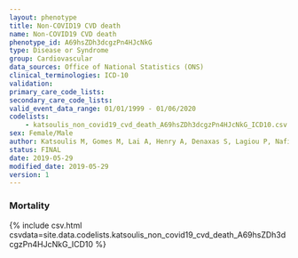 ```yaml
---
layout: phenotype
title: Non-COVID19 CVD death
name: Non-COVID19 CVD death
phenotype_id: A69hsZDh3dcgzPn4HJcNkG 
type: Disease or Syndrome
group: Cardiovascular
data_sources: Office of National Statistics (ONS)
clinical_terminologies: ICD-10 
validation: 
primary_care_code_lists: 
secondary_care_code_lists: 
valid_event_data_range: 01/01/1999 - 01/06/2020
codelists: 
    - katsoulis_non_covid19_cvd_death_A69hsZDh3dcgzPn4HJcNkG_ICD10.csv
sex: Female/Male
author: Katsoulis M, Gomes M, Lai A, Henry A, Denaxas S, Lagiou P, Nafilyan V, Humberstone B, Banerjee A, Hemingway H, Lumbers T
status: FINAL
date: 2019-05-29
modified_date: 2019-05-29
version: 1
---
```


### Mortality

{% include csv.html csvdata=site.data.codelists.katsoulis_non_covid19_cvd_death_A69hsZDh3dcgzPn4HJcNkG_ICD10 %}

